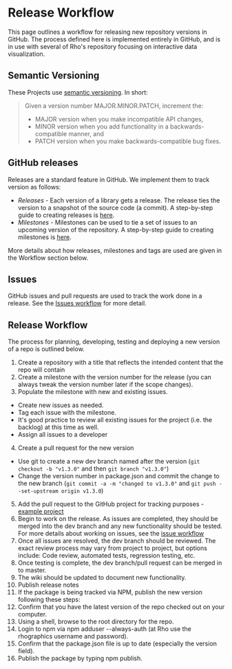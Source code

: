 # Release Workflow

This page outlines a workflow for releasing new repository versions in GitHub. The process defined here is implemented entirely in GitHub, and is in use with several of Rho's repository focusing on interactive data visualization. 

## Semantic Versioning
These Projects use [semantic versioning](http://semver.org/). In short: 

> Given a version number MAJOR.MINOR.PATCH, increment the:
> 
> - MAJOR version when you make incompatible API changes,
> - MINOR version when you add functionality in a backwards-compatible manner, and
> - PATCH version when you make backwards-compatible bug fixes.

## GitHub releases
Releases are a standard feature in GitHub. We implement them to track version as follows: 
- _Releases_ - Each version of a library gets a release. The release ties the version to a snapshot of the source code (a commit). A    step-by-step guide to creating releases is [here](https://help.github.com/articles/creating-releases/). 
- _Milestones_  - Milestones can be used to tie a set of issues to an upcoming version of the repository. A step-by-step guide to creating milestones is [here](https://help.github.com/articles/creating-and-editing-milestones-for-issues-and-pull-requests/).

More details about how releases, milestones and tags are used are given in the Workflow section below. 

## Issues
GitHub issues and pull requests are used to track the work done in a release. See the [Issues workflow](https://github.com/RhoInc/open-source-handbook/blob/master/workflow/issues/README.md) for more detail.

## Release Workflow
The process for planning, developing, testing and deploying a new version of a repo is outlined below. 

1. Create a repository with a title that reflects the intended content that the repo will contain
2. Create a milestone with the version number for the release (you can always tweak the version number later if the scope changes). 
3. Populate the milestone with new and existing issues. 
 - Create new issues as needed. 
 - Tag each issue with the milestone.
 - It's good practice to review all existing issues for the project (i.e. the backlog) at this time as well.
 - Assign all issues to a developer
4. Create a pull request for the new version
 - Use git to create a new dev branch named after the version (`git checkout -b "v1.3.0"` and then `git branch "v1.3.0"`)
 - Change the version number in package.json and commit the change to the new branch (`git commit -a -m "changed to v1.3.0"` and `git push --set-upstream origin v1.3.0`)
5. Add the pull request to the GitHub project for tracking purposes - [example project](https://github.com/orgs/RhoInc/projects/1)
6. Begin to work on the release. As issues are completed, they should be merged into the dev branch and any new functionality should be tested. For more details about working on issues, see the [issue workflow](https://github.com/RhoInc/open-source-handbook/blob/master/workflow/issues/README.md)
7. Once all issues are resolved, the dev branch should be reviewed. The exact review process may vary from project to project, but options include: Code review, automated tests, regression testing, etc.
8. Once testing is complete, the dev branch/pull request can be merged in to master. 
9. The wiki should be updated to document new functionality. 
10. Publish release notes
11. If the package is being tracked via NPM, publish the new version following these steps:  
   1. Confirm that you have the latest version of the repo checked out on your computer.
   2. Using a shell, browse to the root directory for the repo.
   3. Login to npm via npm adduser --always-auth (at Rho use the rhographics username and password).
   4. Confirm that the package.json file is up to date (especially the version field).
   5. Publish the package by typing npm publish.


